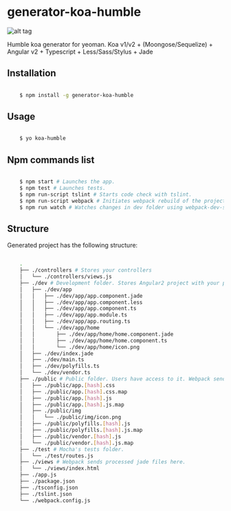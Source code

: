 # generator-koa-humble

![alt tag](https://raw.githubusercontent.com/bakharevpavel/generator-electron-humble/master/generators/app/templates/dev/app/home/icon.png)

Humble koa generator for yeoman. Koa v1/v2 + (Moongose/Sequelize) + Angular v2 + Typescript + Less/Sass/Stylus + Jade

## Installation

```sh

	$ npm install -g generator-koa-humble

```

## Usage

```sh

	$ yo koa-humble

```

## Npm commands list

```sh

	$ npm start # Launches the app.
	$ npm test # Launches tests.
	$ npm run-script tslint # Starts code check with tslint.
	$ npm run-script webpack # Initiates webpack rebuild of the project.
	$ npm run watch # Watches changes in dev folder using webpack-dev-server.

```

## Structure

Generated project has the following structure:

```sh

	.
	├── ./controllers # Stores your controllers
	│   └── ./controllers/views.js
	├── ./dev # Development folder. Stores Angular2 project with your presets.
	│   ├── ./dev/app
	│   │   ├── ./dev/app/app.component.jade
	│   │   ├── ./dev/app/app.component.less
	│   │   ├── ./dev/app/app.component.ts
	│   │   ├── ./dev/app/app.module.ts
	│   │   ├── ./dev/app/app.routing.ts
	│   │   └── ./dev/app/home
	│   │       ├── ./dev/app/home/home.component.jade
	│   │       ├── ./dev/app/home/home.component.ts
	│   │       └── ./dev/app/home/icon.png
	│   ├── ./dev/index.jade
	│   ├── ./dev/main.ts
	│   ├── ./dev/polyfills.ts
	│   └── ./dev/vendor.ts
	├── ./public # Public folder. Users have access to it. Webpack sends processed files here.
	│   ├── ./public/app.[hash].css
	│   ├── ./public/app.[hash].css.map
	│   ├── ./public/app.[hash].js
	│   ├── ./public/app.[hash].js.map
	│   ├── ./public/img
	│   │   └── ./public/img/icon.png
	│   ├── ./public/polyfills.[hash].js
	│   ├── ./public/polyfills.[hash].js.map
	│   ├── ./public/vendor.[hash].js
	│   └── ./public/vendor.[hash].js.map
	├── ./test # Mocha's tests folder.
	│   └── ./test/routes.js
	├── ./views # Webpack sends processed jade files here.
	│   └── ./views/index.html
	├── ./app.js
	├── ./package.json
	├── ./tsconfig.json
	├── ./tslint.json
	└── ./webpack.config.js
	
```